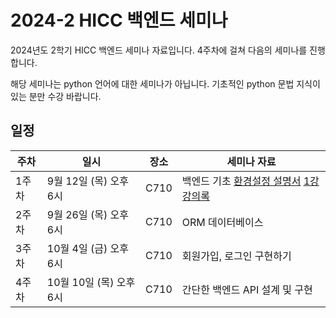 # 2024-2 HICC 백엔드 세미나

2024년도 2학기 HICC 백엔드 세미나 자료입니다. 4주차에 걸쳐 다음의 세미나를 진행합니다.

해당 세미나는 python 언어에 대한 세미나가 아닙니다. 기초적인 python 문법 지식이 있는 분만 수강 바랍니다.

## 일정

| 주차  | 일시                   | 장소 | 세미나 자료                                                        |
| ----- | ---------------------- | ---- | ------------------------------------------------------------------ |
| 1주차 | 9월 12일 (목) 오후 6시 | C710 | 백엔드 기초 [환경설정 설명서](https://github.com/hyeonhakjang/HICC_2024-2_Backend_Seminar/blob/main/%EC%9E%A5%EA%B3%A0%20%EA%B8%B0%EB%B3%B8%20%ED%99%98%EA%B2%BD%20%EC%84%A4%EC%A0%95.pdf) [1강 강의록](https://github.com/hyeonhakjang/HICC_2024-2_Backend_Seminar/blob/main/1%EA%B0%95%20%EB%B0%B1%EC%97%94%EB%93%9C%20%EA%B8%B0%EC%B4%88.pdf) |
| 2주차 | 9월 26일 (목) 오후 6시 | C710 | ORM 데이터베이스                                           |
| 3주차 | 10월 4일 (금) 오후 6시 | C710 | 회원가입, 로그인 구현하기                                                |
| 4주차 | 10월 10일 (목) 오후 6시 | C710 | 간단한 백엔드 API 설계 및 구현                                           |
